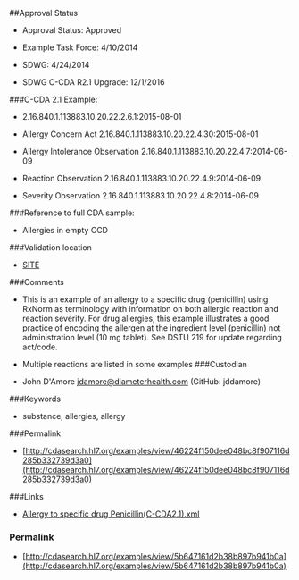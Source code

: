 ##Approval Status 

* Approval Status: Approved
* Example Task Force: 4/10/2014
* SDWG: 4/24/2014
* SDWG C-CDA R2.1 Upgrade: 12/1/2016    

###C-CDA 2.1 Example: 
 

* 2.16.840.1.113883.10.20.22.2.6.1:2015-08-01

* Allergy Concern Act 2.16.840.1.113883.10.20.22.4.30:2015-08-01

* Allergy Intolerance Observation 2.16.840.1.113883.10.20.22.4.7:2014-06-09
* Reaction Observation 2.16.840.1.113883.10.20.22.4.9:2014-06-09
* Severity Observation 2.16.840.1.113883.10.20.22.4.8:2014-06-09

###Reference to full CDA sample:
* Allergies in empty CCD


###Validation location

* [SITE](https://sitenv.org/sandbox-ccda/ccda-validator)


###Comments

* This is an example of an allergy to a specific drug (penicillin) using RxNorm as terminology with information on both allergic reaction and reaction severity. For drug allergies, this example illustrates a good practice of encoding the allergen at the ingredient level (penicillin) not administration level (10 mg tablet). See DSTU 219 for update regarding act/code. 
* Multiple reactions are listed in some examples
###Custodian

* John D'Amore jdamore@diameterhealth.com (GitHub: jddamore)



###Keywords

* substance, allergies, allergy


###Permalink 

* [http://cdasearch.hl7.org/examples/view/46224f150dee048bc8f907116d285b332739d3a0](http://cdasearch.hl7.org/examples/view/46224f150dee048bc8f907116d285b332739d3a0)

###Links 

* [Allergy to specific drug Penicillin(C-CDA2.1).xml](https://github.com/HL7/C-CDA-Examples/tree/master/Allergies/Allergy%20to%20specific%20drug%20Penicillin/Allergy%20to%20specific%20drug%20Penicillin%28C-CDA2.1%29.xml)


### Permalink 

* [http://cdasearch.hl7.org/examples/view/5b647161d2b38b897b941b0a](http://cdasearch.hl7.org/examples/view/5b647161d2b38b897b941b0a)